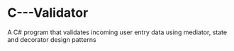 # C---Validator
A C# program that validates incoming user entry data using mediator, state and decorator design patterns
